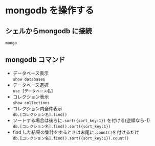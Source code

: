 # mongodb を操作する
## シェルからmongodb に接続
`mongo`

## mongodb コマンド
* データベース表示  
`show databases`
* データベース選択  
`use [データベース名]`
* コレクション表示  
`show collections`
* コレクション内全件表示  
`db.[コレクション名].find()`
* ソートする場合は後ろに`.sort({sort_key:1})` を付ける(逆順なら-1)  
`db.[コレクション名].find().sort({sort_key:1})`
* find した結果の集計をするときは末尾に`.count()`を付けるだけ  
`db.[コレクション名].find().sort({sort_key:1}).count()`
